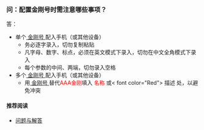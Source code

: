 ### 问：配置金刚号时需注意哪些事项？
答：
- 单个[ 金刚号 ](https://a2zitpro.github.io/web/金刚号)配入手机（或其他设备）
  - 务必逐字录入，切勿复制粘贴
  - 凡字母、数字、标点，必须在英文模式下录入，切勿在中文全角模式下录入
  - 每个参数的中间、两端，切勿录入空格
- 多个[ 金刚号 ](https://a2zitpro.github.io/web/金刚号)配入手机（或其他设备）
  - 用[ 金刚号 ](https://a2zitpro.github.io/web/金刚号)替代<font color="Red">AAA金刚</font>填入<font color="Red"> 名称 </font>或< font color="Red"> 描述 </font>处，以避免冲突

#### 推荐阅读
- [问题与解答](https://a2zitpro.github.io/web/列表-问题与解答)
